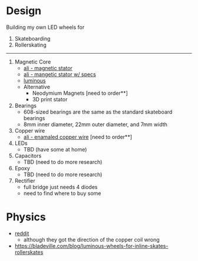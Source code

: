 # Design

Building my own LED wheels for 

1. Skateboarding
2. Rollerskating

---

1. Magnetic Core
    - [ali - magnetic stator](https://www.aliexpress.us/item/3256808166063611.html?gatewayAdapt=glo2usa)
    - [ali - mangetic stator w/ specs](https://www.aliexpress.us/item/2251832665009854.html?mp=1&pdp_npi=5%40dis!USD!USD%201.20!USD%201.06!!!!!%402101ec1f17441318386877434eca3f!65194011052!ct!US!2624340281!!1!0&gatewayAdapt=glo2usa#nav-specification)
    - [luminous](https://usa.luminouswheels.com/search?filter.v.price.gte&filter.v.price.lte&sort_by=relevance&type=product&options[prefix]=last&q=Magnet%20Spacer%20)
    - Alternative
        - Neodymium Magnets [need to order**]
        - 3D print stator
2. Bearings
    - 608-sized bearings are the same as the standard skateboard bearings
    - 8mm inner diameter, 22mm outer diameter, and 7mm width
3. Copper wire 
    - [ali - enamaled copper wire](https://www.aliexpress.us/item/3256805363144332.html?mp=1&pdp_npi=5%40dis!USD!USD%202.46!USD%202.46!!!!!%402101d9ef17441009454528813ea1fa!12000033498140700!ct!US!2624340281!!1!0&gatewayAdapt=glo2usa) [need to order**]
4. LEDs
    - TBD (have some at home)
5. Capacitors
    - TBD (need to do more research)
6. Epoxy
    - TBD (need to do more research)
7.  Rectifier 
    - full bridge just needs 4 diodes
    - need to find where to buy some

# Physics

- [reddit](https://www.reddit.com/r/rollerblading/comments/he1guy/comment/fvpj688/?context=3&utm_source=share&utm_medium=web3x&utm_name=web3xcss&utm_term=1&utm_content=share_button)
    - although they got the direction of the copper coil wrong
- https://bladeville.com/blog/luminous-wheels-for-inline-skates-rollerskates